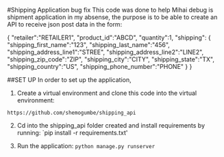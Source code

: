 #Shipping Application bug fix
This code was done to help Mihai debug is shipment application in my absense, the purpose is to be able to create an API to receive json post data in the form:

{
"retailer":"RETAILER1",
"product_id":"ABCD",
"quantity":1,
"shipping":
{
"shipping_first_name":"123",
"shipping_last_name":"456",
"shipping_address_line1":"STREE",
"shipping_address_line2":"LINE2",
"shipping_zip_code":"ZIP",
"shipping_city":"CITY",
"shipping_state":"TX",
"shipping_country":"US",
"shipping_phone_number":"PHONE"
}
}


##SET UP
In order to set up the application,

1. Create a virtual environment and clone this code into the virtual environment:

`https://github.com/shemogumbe/shipping_api`

2. Cd into the shipping_api folder created and install requirements by running:
	`pip install -r requirements.txt'

3. Run the application:
`python manage.py runserver`
